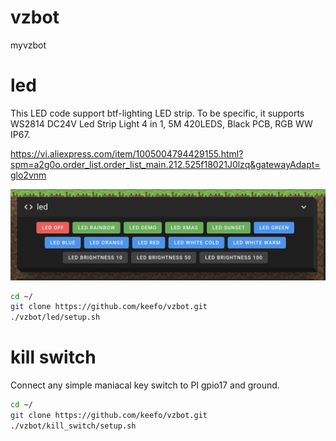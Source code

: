 # vzbot
myvzbot

# led

This LED code support btf-lighting LED strip. To be specific, it supports WS2814 DC24V Led Strip Light 4 in 1, 5M 420LEDS, Black PCB, RGB WW IP67.

https://vi.aliexpress.com/item/1005004794429155.html?spm=a2g0o.order_list.order_list_main.212.525f18021J0lzq&gatewayAdapt=glo2vnm


<img src="doc/led.jpg" />

```bash
cd ~/
git clone https://github.com/keefo/vzbot.git
./vzbot/led/setup.sh
```

# kill switch

Connect any simple maniacal key switch to PI gpio17 and ground.

```bash
cd ~/
git clone https://github.com/keefo/vzbot.git
./vzbot/kill_switch/setup.sh
```
